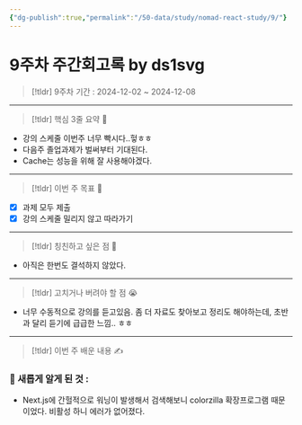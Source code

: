 ```yaml
---
{"dg-publish":true,"permalink":"/50-data/study/nomad-react-study/9/"}
---
```


# 9주차 주간회고록 by ds1svg

> [!tldr] 9주차
> 기간 : 2024-12-02 ~ 2024-12-08

---

> [!tldr]  핵심 3줄 요약 💖
- 강의 스케줄 이번주 너무 빡시다..헣ㅎㅎ
- 다음주 졸업과제가 벌써부터 기대된다.
- Cache는 성능을 위해 잘 사용해야겠다.

---

> [!tldr]  이번 주 목표 🎯
- [x] 과제 모두 제출
- [x] 강의 스케줄 밀리지 않고 따라가기

---

> [!tldr] 칭친하고 싶은 점 👏
- 아직은 한번도 결석하지 않았다.

---

> [!tldr] 고치거나 버려야 할 점 😭
- 너무 수동적으로 강의를 듣고있음. 좀 더 자료도 찾아보고 정리도 해야하는데, 초반과 달리 듣기에 급급한 느낌.. ㅎㅎ

---

> [!tldr]  이번 주 배운 내용 ✍️

### 🤩 새롭게 알게 된 것 :
- Next.js에 간헐적으로 워닝이 발생해서 검색해보니 colorzilla 확장프로그램 때문이었다. 비활성 하니 에러가 없어졌다. 